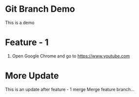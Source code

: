 # Git Branch Demo

This is a demo

# Feature - 1
1. Open Google Chrome and go to https://www.youtube.com

# More Update
This is an update after feature - 1 merge
Merge feature branch...